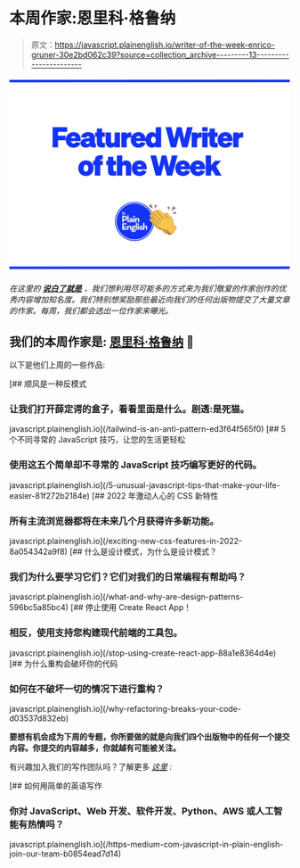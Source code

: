 # 本周作家:恩里科·格鲁纳

> 原文：<https://javascript.plainenglish.io/writer-of-the-week-enrico-gruner-30e2bd062c39?source=collection_archive---------13----------------------->

![](img/424e9f774c4772306ed63071aba29679.png)

*在这里的* [***说白了就是***](https://plainenglish.io) *，我们想利用尽可能多的方式来为我们敬爱的作家创作的优秀内容增加知名度。我们特别想奖励那些最近向我们的任何出版物提交了大量文章的作家。每周，我们都会选出一位作家来曝光。*

## 我们的本周作家是: [**恩里科·格鲁纳**](https://evayde.medium.com/) 🎉

以下是他们上周的一些作品:

[](/tailwind-is-an-anti-pattern-ed3f64f565f0) [## 顺风是一种反模式

### 让我们打开薛定谔的盒子，看看里面是什么。剧透:是死猫。

javascript.plainenglish.io](/tailwind-is-an-anti-pattern-ed3f64f565f0) [](/5-unusual-javascript-tips-that-make-your-life-easier-81f272b2184e) [## 5 个不同寻常的 JavaScript 技巧，让您的生活更轻松

### 使用这五个简单却不寻常的 JavaScript 技巧编写更好的代码。

javascript.plainenglish.io](/5-unusual-javascript-tips-that-make-your-life-easier-81f272b2184e) [](/exciting-new-css-features-in-2022-8a054342a9f8) [## 2022 年激动人心的 CSS 新特性

### 所有主流浏览器都将在未来几个月获得许多新功能。

javascript.plainenglish.io](/exciting-new-css-features-in-2022-8a054342a9f8) [](/what-and-why-are-design-patterns-596bc5a85bc4) [## 什么是设计模式，为什么是设计模式？

### 我们为什么要学习它们？它们对我们的日常编程有帮助吗？

javascript.plainenglish.io](/what-and-why-are-design-patterns-596bc5a85bc4) [](/stop-using-create-react-app-88a1e8364d4e) [## 停止使用 Create React App！

### 相反，使用支持您构建现代前端的工具包。

javascript.plainenglish.io](/stop-using-create-react-app-88a1e8364d4e) [](/why-refactoring-breaks-your-code-d03537d832eb) [## 为什么重构会破坏你的代码

### 如何在不破坏一切的情况下进行重构？

javascript.plainenglish.io](/why-refactoring-breaks-your-code-d03537d832eb) 

**要想有机会成为下周的专题，你所要做的就是向我们四个出版物中的任何一个提交内容。你提交的内容越多，你就越有可能被关注。**

有兴趣加入我们的写作团队吗？了解更多 [*这里*](/https-medium-com-javascript-in-plain-english-join-our-team-b0854ead7d14) *:*

[](/https-medium-com-javascript-in-plain-english-join-our-team-b0854ead7d14) [## 如何用简单的英语写作

### 你对 JavaScript、Web 开发、软件开发、Python、AWS 或人工智能有热情吗？

javascript.plainenglish.io](/https-medium-com-javascript-in-plain-english-join-our-team-b0854ead7d14)